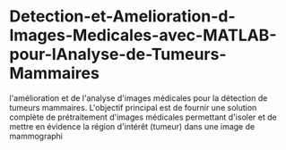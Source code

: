 # Detection-et-Amelioration-d-Images-Medicales-avec-MATLAB-pour-lAnalyse-de-Tumeurs-Mammaires
l'amélioration et de l'analyse d'images médicales pour la détection de tumeurs mammaires. L'objectif principal est de fournir une solution complète de prétraitement d'images médicales permettant d'isoler et de mettre en évidence la région d'intérêt (tumeur) dans une image de mammographi
